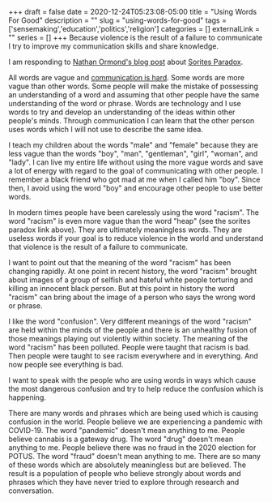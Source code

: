 +++
draft = false
date = 2020-12-24T05:23:08-05:00
title = "Using Words For Good"
description = ""
slug = "using-words-for-good"
tags = ['sensemaking','education','politics','religion']
categories = []
externalLink = ""
series = []
+++
Because violence is the result of a failure to communicate I try to improve my communication skills and share knowledge.
 
I am responding to [Nathan Ormond's blog post](https://nathanormond.wordpress.com/2020/12/23/sorities-paradoxes/) about [Sorites Paradox](https://plato.stanford.edu/entries/sorites-paradox/).
 
All words are vague and [communication is hard](https://fallibleideas.com/communication-is-hard).  Some words are more vague than other words.  Some people will make the mistake of possessing an understanding of a word and assuming that other people have the same understanding of the word or phrase.  Words are technology and I use words to try and develop an understanding of the ideas within other people's minds.  Through communication I can learn that the other person uses words which I will not use to describe the same idea.
 
I teach my children about the words "male" and "female" because they are less vague than the words "boy", "man", "gentleman", "girl", "woman", and "lady".  I can live my entire life without using the more vague words and save a lot of energy with regard to the goal of communicating with other people.  I remember a black friend who got mad at me when I called him "boy".  Since then, I avoid using the word "boy" and encourage other people to use better words.
 
In modern times people have been carelessly using the word "racism".  The word "racism" is even more vague than the word "heap" (see the sorites paradox link above).  They are ultimately meaningless words.  They are useless words if your goal is to reduce violence in the world and understand that violence is the result of a failure to communicate.
 
I want to point out that the meaning of the word "racism" has been changing rapidly.  At one point in recent history, the word "racism" brought about images of a group of selfish and hateful white people torturing and killing an innocent black person.  But at this point in history the word "racism" can bring about the image of a person who says the wrong word or phrase.
 
I like the word "confusion".  Very different meanings of the word "racism" are held within the minds of the people and there is an unhealthy fusion of those meanings playing out violently within society.  The meaning of the word "racism" has been polluted.  People were taught that racism is bad.  Then people were taught to see racism everywhere and in everything.  And now people see everything is bad.
 
I want to speak with the people who are using words in ways which cause the most dangerous confusion and try to help reduce the confusion which is happening.
 
There are many words and phrases which are being used which is causing confusion in the world.  People believe we are experiencing a pandemic with COVID-19.  The word "pandemic" doesn't mean anything to me.  People believe cannabis is a gateway drug.  The word "drug" doesn't mean anything to me.  People believe there was no fraud in the 2020 election for POTUS.  The word "fraud" doesn't mean anything to me.  There are so many of these words which are absolutely meaningless but are believed.  The result is a population of people who believe strongly about words and phrases which they have never tried to explore through research and conversation.